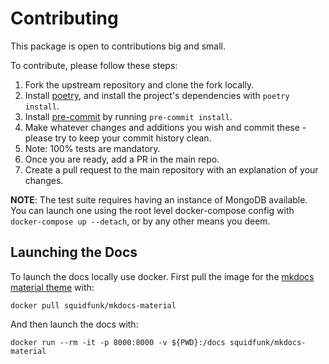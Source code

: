 # Contributing

This package is open to contributions big and small.

To contribute, please follow these steps:

1. Fork the upstream repository and clone the fork locally.
2. Install [poetry](https://python-poetry.org/), and install the project's dependencies with `poetry install`.
3. Install [pre-commit](https://pre-commit.com/) by running `pre-commit install`.
4. Make whatever changes and additions you wish and commit these - please try to keep your commit history clean.
5. Note: 100% tests are mandatory.
6. Once you are ready, add a PR in the main repo.
7. Create a pull request to the main repository with an explanation of your changes.

**NOTE**: The test suite requires having an instance of MongoDB available. You can launch one using the root level
docker-compose config with `docker-compose up --detach`, or by any other means you deem.

## Launching the Docs

To launch the docs locally use docker. First pull the image for the [mkdocs material theme](https://squidfunk.github.io/mkdocs-material/getting-started/) with:

```shell
docker pull squidfunk/mkdocs-material
```

And then launch the docs with:

```shell
docker run --rm -it -p 8000:8000 -v ${PWD}:/docs squidfunk/mkdocs-material
```
